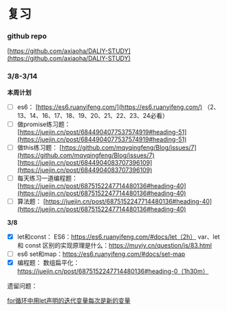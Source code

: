 # 复习

### github repo

[https://github.com/axiaoha/DALIY-STUDY](https://github.com/axiaoha/DALIY-STUDY)

### 3/8-3/14

**本周计划**

- [ ]  es6：
[https://es6.ruanyifeng.com/](https://es6.ruanyifeng.com/) （2、13、14、16、17、18、19、20、21、22、23、24必看）
- [ ] 做promise练习题：
  [https://juejin.cn/post/6844904077537574919#heading-51](https://juejin.cn/post/6844904077537574919#heading-51)
- [ ]  做this练习题：
[https://github.com/mqyqingfeng/Blog/issues/7](https://github.com/mqyqingfeng/Blog/issues/7)
[https://juejin.cn/post/6844904083707396109](https://juejin.cn/post/6844904083707396109)
- [ ]  每天练习一道编程题：
[https://juejin.cn/post/6875152247714480136#heading-40](https://juejin.cn/post/6875152247714480136#heading-40)
- [ ]  算法题：
[https://juejin.cn/post/6875152247714480136#heading-40](https://juejin.cn/post/6875152247714480136#heading-40)

**3/8**

- [x] let和const：
  ES6：https://es6.ruanyifeng.com/#docs/let（2h）
  var、let 和 const 区别的实现原理是什么：https://muyiy.cn/question/js/83.html
- [ ] es6 set和map：https://es6.ruanyifeng.com/#docs/set-map
- [x] 编程题：
  数组扁平化：https://juejin.cn/post/6875152247714480136#heading-0（1h30m）

遗留问题：

[for循环中用let声明的迭代变量每次是新的变量](https://segmentfault.com/q/1010000007541743#)

